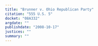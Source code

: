 ```yaml
---
title: "Brunner v. Ohio Republican Party"
citation: "555 U.S. 5"
docket: "08A332"
argdate: ""
publishdate: "2008-10-17"
justices: ""
summary: ""
---
```


